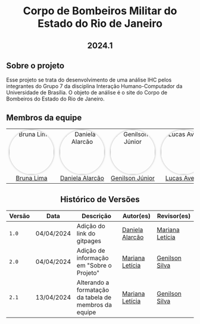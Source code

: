 <h1 align="center"> Corpo de Bombeiros Militar do Estado do Rio de Janeiro </h1>
<h2 align="center"> 2024.1 </h2>

## Sobre o projeto
<div>
    <p> Esse projeto se trata do desenvolvimento de uma análise IHC pelos integrantes do Grupo 7 da disciplina Interação Humano-Computador da Universidade de Brasília. O objeto de análise é o site do Corpo de Bombeiros do Estado do Rio de Janeiro.</p>
</div>

## Membros da equipe

<table>
  <tr>
    <td align="center"> <a href="https://github.com/libruna"><img src="https://github.com/libruna.png" alt="Bruna Lima" style="border-radius: 50%; box-shadow: 0px 0px 5px rgba(0, 0, 0, 0.3);" width="120px"> <br /><a href="https://github.com/libruna">Bruna Lima</a></td>
    <td align="center"> <a href="https://github.com/danialarcao"><img src="https://github.com/danialarcao.png" alt="Daniela Alarcão" style="border-radius: 50%; box-shadow: 0px 0px 5px rgba(0, 0, 0, 0.3);" width="120px"> <br /><a href="https://github.com/danialarcao">Daniela Alarcão</a></td>
    <td align="center"> <a href="https://github.com/GenilsonJrs"><img src="https://github.com/GenilsonJrs.png" alt="Genilson Júnior" style="border-radius: 50%; box-shadow: 0px 0px 5px rgba(0, 0, 0, 0.3);" width="120px"> <br /><a href="https://github.com/GenilsonJrs">Genilson Júnior</a></td>
    <td align="center"> <a href="https://github.com/LucasAvelar2711"><img src="https://github.com/LucasAvelar2711.png" alt="Lucas Avelar" style="border-radius: 50%; box-shadow: 0px 0px 5px rgba(0, 0, 0, 0.3);" width="120px"> <br /><a href="https://github.com/LucasAvelar2711">Lucas Avelar</a></td>
    <td align="center"> <a href="https://github.com/Marianannn"><img src="https://github.com/Marianannn.png" alt="Mariana Letícia" style="border-radius: 50%; box-shadow: 0px 0px 5px rgba(0, 0, 0, 0.3);" width="120px"> <br /><a href="https://github.com/Marianannn">Mariana Letícia</a></td>
    <td align="center"> <a href="https://github.com/PedroHhenriq"><img src="https://github.com/PedroHhenriq.png" alt="Pedro Henrique" style="border-radius: 50%; box-shadow: 0px 0px 5px rgba(0, 0, 0, 0.3);" width="120px"> <br /><a href="https://github.com/PedroHhenriq">Pedro Henrique</a></td>
  </tr>
</table>

<center>

## Histórico de Versões

| Versão |    Data    | Descrição                                 | Autor(es)                                       | Revisor(es)                                    |
| ------ | :--------: | ----------------------------------------- | ----------------------------------------------- | ---------------------------------------------- |
| `1.0`   | 04/04/2024 | Adição do link do gitpages                | [Daniela Alarcão](https://github.com/danialarcao) | [Mariana Letícia](https://github.com/Marianannn)         |
| `2.0`   | 04/04/2024 | Adição de informação em "Sobre o Projeto" | [Mariana Letícia](https://github.com/Marianannn)| [Genilson Silva](https://github.com/GenilsonJrs)         |
| `2.1`   | 13/04/2024 | Alterando a formatação da tabela de membros da equipe | [Mariana Letícia](https://github.com/Marianannn)| [Genilson Silva](https://github.com/GenilsonJrs)         |

</center>

